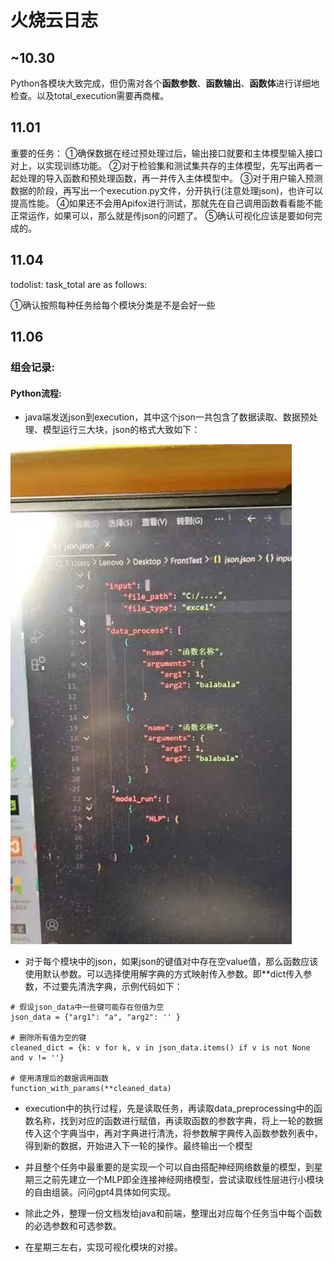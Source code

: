 # 火烧云日志
## ~10.30
Python各模块大致完成，但仍需对各个**函数参数**、**函数输出**、**函数体**进行详细地检查。以及total_execution需要再商榷。

## 11.01
重要的任务：
①确保数据在经过预处理过后，输出接口就要和主体模型输入接口对上，以实现训练功能。
②对于检验集和测试集共存的主体模型，先写出两者一起处理的导入函数和预处理函数，再一并传入主体模型中。
③对于用户输入预测数据的阶段，再写出一个execution.py文件，分开执行(注意处理json)，也许可以提高性能。
④如果还不会用Apifox进行测试，那就先在自己调用函数看看能不能正常运作，如果可以，那么就是传json的问题了。
⑤确认可视化应该是要如何完成的。

## 11.04
todolist:
task_total are as follows:

①确认按照每种任务给每个模块分类是不是会好一些

## 11.06
### 组会记录:
#### Python流程: 
- java端发送json到execution，其中这个json一共包含了数据读取、数据预处理、模型运行三大块，json的格式大致如下：

![Alt text](55d2aab60724a0094fd0fae0f4afb79.jpg)

- 对于每个模块中的json，如果json的键值对中存在空value值，那么函数应该使用默认参数。可以选择使用解字典的方式映射传入参数。即**dict传入参数，不过要先清洗字典，示例代码如下：
  
```
# 假设json_data中一些键可能存在但值为空
json_data = {"arg1": "a", "arg2": '' }

# 删除所有值为空的键
cleaned_dict = {k: v for k, v in json_data.items() if v is not None and v != ''}

# 使用清理后的数据调用函数
function_with_params(**cleaned_data)
```

- execution中的执行过程，先是读取任务，再读取data_preprocessing中的函数名称，找到对应的函数进行赋值，再读取函数的参数字典，将上一轮的数据传入这个字典当中，再对字典进行清洗，将参数解字典传入函数参数列表中，得到新的数据，开始进入下一轮的操作。最终输出一个模型

- 并且整个任务中最重要的是实现一个可以自由搭配神经网络数量的模型，到星期三之前先建立一个MLP即全连接神经网络模型，尝试读取线性层进行小模块的自由组装。问问gpt4具体如何实现。

- 除此之外，整理一份文档发给java和前端，整理出对应每个任务当中每个函数的必选参数和可选参数。

- 在星期三左右，实现可视化模块的对接。

